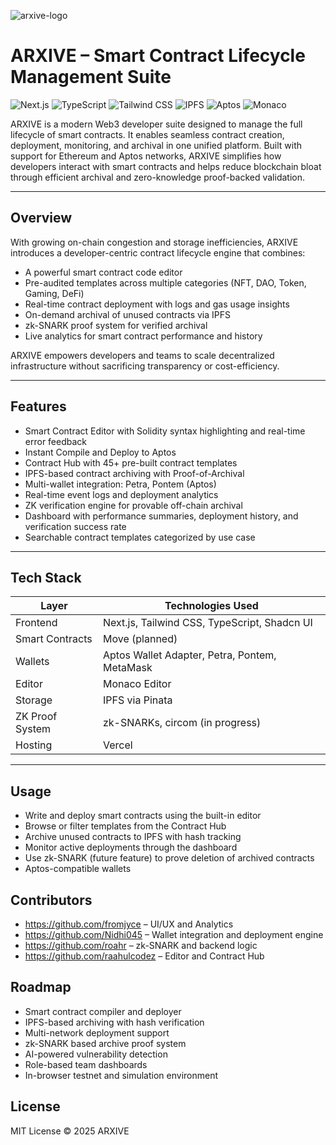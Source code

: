 ![arxive-logo](./arxive-chrome-extension/public/icons/icon16.png)
# ARXIVE – Smart Contract Lifecycle Management Suite
<div align="left">

![Next.js](https://img.shields.io/badge/Next.js-black?style=for-the-badge&logo=next.js&logoColor=white)
![TypeScript](https://img.shields.io/badge/TypeScript-007ACC?style=for-the-badge&logo=typescript&logoColor=white)
![Tailwind CSS](https://img.shields.io/badge/Tailwind_CSS-38B2AC?style=for-the-badge&logo=tailwind-css&logoColor=white)
![IPFS](https://img.shields.io/badge/IPFS-65C2CB?style=for-the-badge&logo=ipfs&logoColor=white)
![Aptos](https://img.shields.io/badge/Aptos-000000?style=for-the-badge&logo=aptos&logoColor=white)
![Monaco](https://img.shields.io/badge/Monaco_Editor-0078D7?style=for-the-badge&logo=visual-studio-code&logoColor=white)
<!-- ![Vercel](https://img.shields.io/badge/Vercel-000000?style=for-the-badge&logo=vercel&logoColor=white) -->
</div>

ARXIVE is a modern Web3 developer suite designed to manage the full lifecycle of smart contracts. It enables seamless contract creation, deployment, monitoring, and archival in one unified platform. Built with support for Ethereum and Aptos networks, ARXIVE simplifies how developers interact with smart contracts and helps reduce blockchain bloat through efficient archival and zero-knowledge proof-backed validation.

---

## Overview

With growing on-chain congestion and storage inefficiencies, ARXIVE introduces a developer-centric contract lifecycle engine that combines:

- A powerful smart contract code editor
- Pre-audited templates across multiple categories (NFT, DAO, Token, Gaming, DeFi)
- Real-time contract deployment with logs and gas usage insights
- On-demand archival of unused contracts via IPFS
- zk-SNARK proof system for verified archival
- Live analytics for smart contract performance and history

ARXIVE empowers developers and teams to scale decentralized infrastructure without sacrificing transparency or cost-efficiency.

---

## Features

- Smart Contract Editor with Solidity syntax highlighting and real-time error feedback
- Instant Compile and Deploy to Aptos
- Contract Hub with 45+ pre-built contract templates
- IPFS-based contract archiving with Proof-of-Archival
- Multi-wallet integration: Petra, Pontem (Aptos)
- Real-time event logs and deployment analytics
- ZK verification engine for provable off-chain archival 
- Dashboard with performance summaries, deployment history, and verification success rate
- Searchable contract templates categorized by use case

---

## Tech Stack

| Layer            | Technologies Used                            |
|------------------|-----------------------------------------------|
| Frontend         | Next.js, Tailwind CSS, TypeScript, Shadcn UI |
| Smart Contracts  | Move (planned)       |
| Wallets          | Aptos Wallet Adapter, Petra, Pontem, MetaMask|
| Editor           | Monaco Editor                                |
| Storage          | IPFS via Pinata                              |
| ZK Proof System  | zk-SNARKs, circom (in progress)              |
| Hosting          | Vercel                                        |

---


## Usage

- Write and deploy smart contracts using the built-in editor  
- Browse or filter templates from the Contract Hub  
- Archive unused contracts to IPFS with hash tracking  
- Monitor active deployments through the dashboard  
- Use zk-SNARK (future feature) to prove deletion of archived contracts  
- Aptos-compatible wallets  

## Contributors

- https://github.com/fromjyce – UI/UX and Analytics  
- https://github.com/Nidhi045 – Wallet integration and deployment engine  
- https://github.com/roahr – zk-SNARK and backend logic  
- https://github.com/raahulcodez – Editor and Contract Hub  

## Roadmap

- Smart contract compiler and deployer  
- IPFS-based archiving with hash verification  
- Multi-network deployment support  
- zk-SNARK based archive proof system  
- AI-powered vulnerability detection  
- Role-based team dashboards  
- In-browser testnet and simulation environment  

## License

MIT License © 2025 ARXIVE
